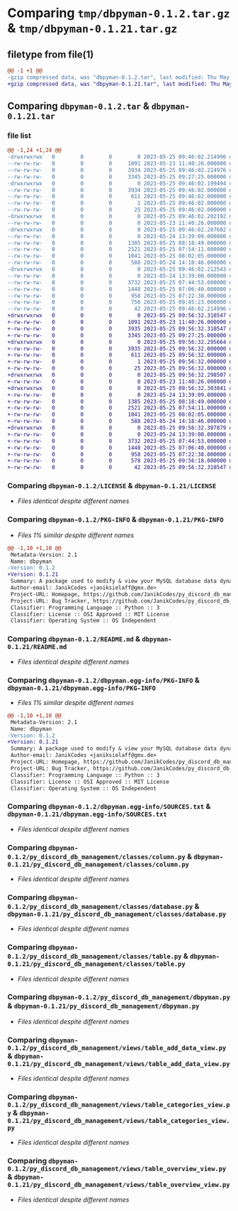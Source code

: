 # Comparing `tmp/dbpyman-0.1.2.tar.gz` & `tmp/dbpyman-0.1.21.tar.gz`

## filetype from file(1)

```diff
@@ -1 +1 @@
-gzip compressed data, was "dbpyman-0.1.2.tar", last modified: Thu May 25 09:46:02 2023, max compression
+gzip compressed data, was "dbpyman-0.1.21.tar", last modified: Thu May 25 09:56:32 2023, max compression
```

## Comparing `dbpyman-0.1.2.tar` & `dbpyman-0.1.21.tar`

### file list

```diff
@@ -1,24 +1,24 @@
-drwxrwxrwx   0        0        0        0 2023-05-25 09:46:02.214996 dbpyman-0.1.2/
--rw-rw-rw-   0        0        0     1091 2023-05-23 11:40:26.000000 dbpyman-0.1.2/LICENSE
--rw-rw-rw-   0        0        0     3934 2023-05-25 09:46:02.214976 dbpyman-0.1.2/PKG-INFO
--rw-rw-rw-   0        0        0     3345 2023-05-25 09:27:25.000000 dbpyman-0.1.2/README.md
-drwxrwxrwx   0        0        0        0 2023-05-25 09:46:02.199494 dbpyman-0.1.2/dbpyman.egg-info/
--rw-rw-rw-   0        0        0     3934 2023-05-25 09:46:02.000000 dbpyman-0.1.2/dbpyman.egg-info/PKG-INFO
--rw-rw-rw-   0        0        0      611 2023-05-25 09:46:02.000000 dbpyman-0.1.2/dbpyman.egg-info/SOURCES.txt
--rw-rw-rw-   0        0        0        1 2023-05-25 09:46:02.000000 dbpyman-0.1.2/dbpyman.egg-info/dependency_links.txt
--rw-rw-rw-   0        0        0       25 2023-05-25 09:46:02.000000 dbpyman-0.1.2/dbpyman.egg-info/top_level.txt
-drwxrwxrwx   0        0        0        0 2023-05-25 09:46:02.202192 dbpyman-0.1.2/py_discord_db_management/
--rw-rw-rw-   0        0        0        0 2023-05-23 11:40:26.000000 dbpyman-0.1.2/py_discord_db_management/__init__.py
-drwxrwxrwx   0        0        0        0 2023-05-25 09:46:02.207682 dbpyman-0.1.2/py_discord_db_management/classes/
--rw-rw-rw-   0        0        0        0 2023-05-24 13:39:09.000000 dbpyman-0.1.2/py_discord_db_management/classes/__init__.py
--rw-rw-rw-   0        0        0     1385 2023-05-25 08:18:49.000000 dbpyman-0.1.2/py_discord_db_management/classes/column.py
--rw-rw-rw-   0        0        0     2521 2023-05-25 07:54:11.000000 dbpyman-0.1.2/py_discord_db_management/classes/database.py
--rw-rw-rw-   0        0        0     1041 2023-05-25 08:02:05.000000 dbpyman-0.1.2/py_discord_db_management/classes/table.py
--rw-rw-rw-   0        0        0      588 2023-05-24 14:18:46.000000 dbpyman-0.1.2/py_discord_db_management/dbpyman.py
-drwxrwxrwx   0        0        0        0 2023-05-25 09:46:02.212543 dbpyman-0.1.2/py_discord_db_management/views/
--rw-rw-rw-   0        0        0        0 2023-05-24 13:39:00.000000 dbpyman-0.1.2/py_discord_db_management/views/__init__.py
--rw-rw-rw-   0        0        0     3732 2023-05-25 07:44:53.000000 dbpyman-0.1.2/py_discord_db_management/views/table_add_data_view.py
--rw-rw-rw-   0        0        0     1448 2023-05-25 07:06:40.000000 dbpyman-0.1.2/py_discord_db_management/views/table_categories_view.py
--rw-rw-rw-   0        0        0      958 2023-05-25 07:22:38.000000 dbpyman-0.1.2/py_discord_db_management/views/table_overview_view.py
--rw-rw-rw-   0        0        0      756 2023-05-25 09:45:23.000000 dbpyman-0.1.2/pyproject.toml
--rw-rw-rw-   0        0        0       42 2023-05-25 09:46:02.214996 dbpyman-0.1.2/setup.cfg
+drwxrwxrwx   0        0        0        0 2023-05-25 09:56:32.310547 dbpyman-0.1.21/
+-rw-rw-rw-   0        0        0     1091 2023-05-23 11:40:26.000000 dbpyman-0.1.21/LICENSE
+-rw-rw-rw-   0        0        0     3935 2023-05-25 09:56:32.310547 dbpyman-0.1.21/PKG-INFO
+-rw-rw-rw-   0        0        0     3345 2023-05-25 09:27:25.000000 dbpyman-0.1.21/README.md
+drwxrwxrwx   0        0        0        0 2023-05-25 09:56:32.295664 dbpyman-0.1.21/dbpyman.egg-info/
+-rw-rw-rw-   0        0        0     3935 2023-05-25 09:56:32.000000 dbpyman-0.1.21/dbpyman.egg-info/PKG-INFO
+-rw-rw-rw-   0        0        0      611 2023-05-25 09:56:32.000000 dbpyman-0.1.21/dbpyman.egg-info/SOURCES.txt
+-rw-rw-rw-   0        0        0        1 2023-05-25 09:56:32.000000 dbpyman-0.1.21/dbpyman.egg-info/dependency_links.txt
+-rw-rw-rw-   0        0        0       25 2023-05-25 09:56:32.000000 dbpyman-0.1.21/dbpyman.egg-info/top_level.txt
+drwxrwxrwx   0        0        0        0 2023-05-25 09:56:32.298507 dbpyman-0.1.21/py_discord_db_management/
+-rw-rw-rw-   0        0        0        0 2023-05-23 11:40:26.000000 dbpyman-0.1.21/py_discord_db_management/__init__.py
+drwxrwxrwx   0        0        0        0 2023-05-25 09:56:32.303041 dbpyman-0.1.21/py_discord_db_management/classes/
+-rw-rw-rw-   0        0        0        0 2023-05-24 13:39:09.000000 dbpyman-0.1.21/py_discord_db_management/classes/__init__.py
+-rw-rw-rw-   0        0        0     1385 2023-05-25 08:18:49.000000 dbpyman-0.1.21/py_discord_db_management/classes/column.py
+-rw-rw-rw-   0        0        0     2521 2023-05-25 07:54:11.000000 dbpyman-0.1.21/py_discord_db_management/classes/database.py
+-rw-rw-rw-   0        0        0     1041 2023-05-25 08:02:05.000000 dbpyman-0.1.21/py_discord_db_management/classes/table.py
+-rw-rw-rw-   0        0        0      588 2023-05-24 14:18:46.000000 dbpyman-0.1.21/py_discord_db_management/dbpyman.py
+drwxrwxrwx   0        0        0        0 2023-05-25 09:56:32.307879 dbpyman-0.1.21/py_discord_db_management/views/
+-rw-rw-rw-   0        0        0        0 2023-05-24 13:39:00.000000 dbpyman-0.1.21/py_discord_db_management/views/__init__.py
+-rw-rw-rw-   0        0        0     3732 2023-05-25 07:44:53.000000 dbpyman-0.1.21/py_discord_db_management/views/table_add_data_view.py
+-rw-rw-rw-   0        0        0     1448 2023-05-25 07:06:40.000000 dbpyman-0.1.21/py_discord_db_management/views/table_categories_view.py
+-rw-rw-rw-   0        0        0      958 2023-05-25 07:22:38.000000 dbpyman-0.1.21/py_discord_db_management/views/table_overview_view.py
+-rw-rw-rw-   0        0        0      578 2023-05-25 09:56:18.000000 dbpyman-0.1.21/pyproject.toml
+-rw-rw-rw-   0        0        0       42 2023-05-25 09:56:32.310547 dbpyman-0.1.21/setup.cfg
```

### Comparing `dbpyman-0.1.2/LICENSE` & `dbpyman-0.1.21/LICENSE`

 * *Files identical despite different names*

### Comparing `dbpyman-0.1.2/PKG-INFO` & `dbpyman-0.1.21/PKG-INFO`

 * *Files 1% similar despite different names*

```diff
@@ -1,10 +1,10 @@
 Metadata-Version: 2.1
 Name: dbpyman
-Version: 0.1.2
+Version: 0.1.21
 Summary: A package used to modify & view your MySQL database data dynamically
 Author-email: JanikCodes <janiksielaff@gmx.de>
 Project-URL: Homepage, https://github.com/JanikCodes/py_discord_db_management
 Project-URL: Bug Tracker, https://github.com/JanikCodes/py_discord_db_management/issues
 Classifier: Programming Language :: Python :: 3
 Classifier: License :: OSI Approved :: MIT License
 Classifier: Operating System :: OS Independent
```

### Comparing `dbpyman-0.1.2/README.md` & `dbpyman-0.1.21/README.md`

 * *Files identical despite different names*

### Comparing `dbpyman-0.1.2/dbpyman.egg-info/PKG-INFO` & `dbpyman-0.1.21/dbpyman.egg-info/PKG-INFO`

 * *Files 1% similar despite different names*

```diff
@@ -1,10 +1,10 @@
 Metadata-Version: 2.1
 Name: dbpyman
-Version: 0.1.2
+Version: 0.1.21
 Summary: A package used to modify & view your MySQL database data dynamically
 Author-email: JanikCodes <janiksielaff@gmx.de>
 Project-URL: Homepage, https://github.com/JanikCodes/py_discord_db_management
 Project-URL: Bug Tracker, https://github.com/JanikCodes/py_discord_db_management/issues
 Classifier: Programming Language :: Python :: 3
 Classifier: License :: OSI Approved :: MIT License
 Classifier: Operating System :: OS Independent
```

### Comparing `dbpyman-0.1.2/dbpyman.egg-info/SOURCES.txt` & `dbpyman-0.1.21/dbpyman.egg-info/SOURCES.txt`

 * *Files identical despite different names*

### Comparing `dbpyman-0.1.2/py_discord_db_management/classes/column.py` & `dbpyman-0.1.21/py_discord_db_management/classes/column.py`

 * *Files identical despite different names*

### Comparing `dbpyman-0.1.2/py_discord_db_management/classes/database.py` & `dbpyman-0.1.21/py_discord_db_management/classes/database.py`

 * *Files identical despite different names*

### Comparing `dbpyman-0.1.2/py_discord_db_management/classes/table.py` & `dbpyman-0.1.21/py_discord_db_management/classes/table.py`

 * *Files identical despite different names*

### Comparing `dbpyman-0.1.2/py_discord_db_management/dbpyman.py` & `dbpyman-0.1.21/py_discord_db_management/dbpyman.py`

 * *Files identical despite different names*

### Comparing `dbpyman-0.1.2/py_discord_db_management/views/table_add_data_view.py` & `dbpyman-0.1.21/py_discord_db_management/views/table_add_data_view.py`

 * *Files identical despite different names*

### Comparing `dbpyman-0.1.2/py_discord_db_management/views/table_categories_view.py` & `dbpyman-0.1.21/py_discord_db_management/views/table_categories_view.py`

 * *Files identical despite different names*

### Comparing `dbpyman-0.1.2/py_discord_db_management/views/table_overview_view.py` & `dbpyman-0.1.21/py_discord_db_management/views/table_overview_view.py`

 * *Files identical despite different names*

